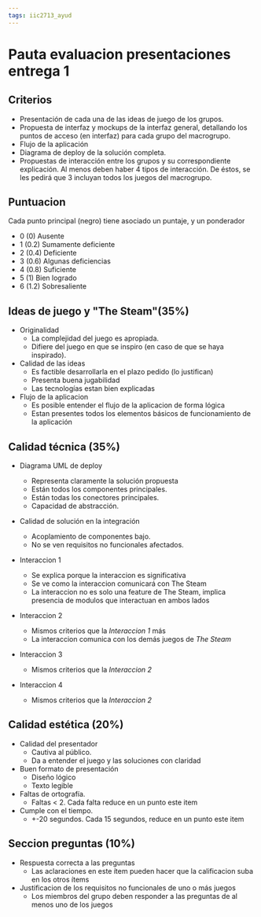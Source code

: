 ```yaml
---
tags: iic2713_ayud
---
```


# Pauta evaluacion presentaciones entrega 1

## Criterios

* Presentación de cada una de las ideas de juego de los grupos.
* Propuesta de interfaz y mockups de la interfaz general, detallando los puntos de acceso (en interfaz) para cada grupo del macrogrupo.
* Flujo de la aplicación
* Diagrama de deploy de la solución completa.
* Propuestas de interacción entre los grupos y su correspondiente explicación. Al menos deben haber 4 tipos de interacción. De éstos, se les pedirá que 3 incluyan todos los juegos del macrogrupo.

## Puntuacion

Cada punto principal (negro) tiene asociado un puntaje, y un ponderador
* 0 (0)   Ausente
* 1 (0.2) Sumamente deficiente
* 2 (0.4) Deficiente
* 3 (0.6) Algunas deficiencias
* 4 (0.8) Suficiente
* 5 (1)   Bien logrado
* 6 (1.2) Sobresaliente
 
## Ideas de juego y "The Steam"(35%)

* Originalidad
    * La complejidad del juego es apropiada.
    * Difiere del juego en que se inspiro (en caso de que se haya inspirado).
* Calidad de las ideas
    * Es factible desarrollarla en el plazo pedido (lo justifican)
    * Presenta buena jugabilidad
    * Las tecnologías estan bien explicadas
* Flujo de la aplicacion
    * Es posible entender el flujo de la aplicacion de forma lógica
    * Estan presentes todos los elementos básicos de funcionamiento de la aplicación

## Calidad técnica (35%)

* Diagrama UML de deploy 
    * Representa claramente la solución propuesta
    * Están todos los componentes principales.
    * Están todas los conectores principales.
    * Capacidad de abstracción.

* Calidad de solución en la integración
    * Acoplamiento de componentes bajo.
    * No se ven requisitos no funcionales afectados.

* Interaccion 1
    * Se explica porque la interaccion es significativa
    * Se ve como la interaccion comunicará con The Steam
    * La interaccion no es solo una feature de The Steam, implica presencia de modulos que interactuan en ambos lados
* Interaccion 2
    * Mismos criterios que la *Interaccion 1* más
    * La interaccion comunica con los demás juegos de *The Steam*
* Interaccion 3
    * Mismos criterios que la *Interaccion 2* 
* Interaccion 4
    * Mismos criterios que la *Interaccion 2*
 
## Calidad estética (20%)
* Calidad del presentador
    * Cautiva al público.
    * Da a entender el juego y las soluciones con claridad
* Buen formato de presentación
    * Diseño lógico
    * Texto legible
* Faltas de ortografía.
    * Faltas < 2. Cada falta reduce en un punto este item
* Cumple con el tiempo.
    * +-20 segundos. Cada 15 segundos, reduce en un punto este item

## Seccion preguntas (10%)

* Respuesta correcta a las preguntas
    * Las aclaraciones en este ítem pueden hacer que la calificacion suba en los otros ítems
* Justificacion de los requisitos no funcionales de uno o más juegos
    * Los miembros del grupo deben responder a las preguntas de al menos uno de los juegos